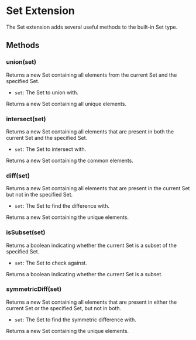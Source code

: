 # Set Extension

The Set extension adds several useful methods to the built-in Set type.

## Methods

### union(set)

Returns a new Set containing all elements from the current Set and the specified Set.

* `set`: The Set to union with.

Returns a new Set containing all unique elements.

### intersect(set)

Returns a new Set containing all elements that are present in both the current Set and the specified Set.

* `set`: The Set to intersect with.

Returns a new Set containing the common elements.

### diff(set)

Returns a new Set containing all elements that are present in the current Set but not in the specified Set.

* `set`: The Set to find the difference with.

Returns a new Set containing the unique elements.

### isSubset(set)

Returns a boolean indicating whether the current Set is a subset of the specified Set.

* `set`: The Set to check against.

Returns a boolean indicating whether the current Set is a subset.

### symmetricDiff(set)

Returns a new Set containing all elements that are present in either the current Set or the specified Set, but not in both.

* `set`: The Set to find the symmetric difference with.

Returns a new Set containing the unique elements.